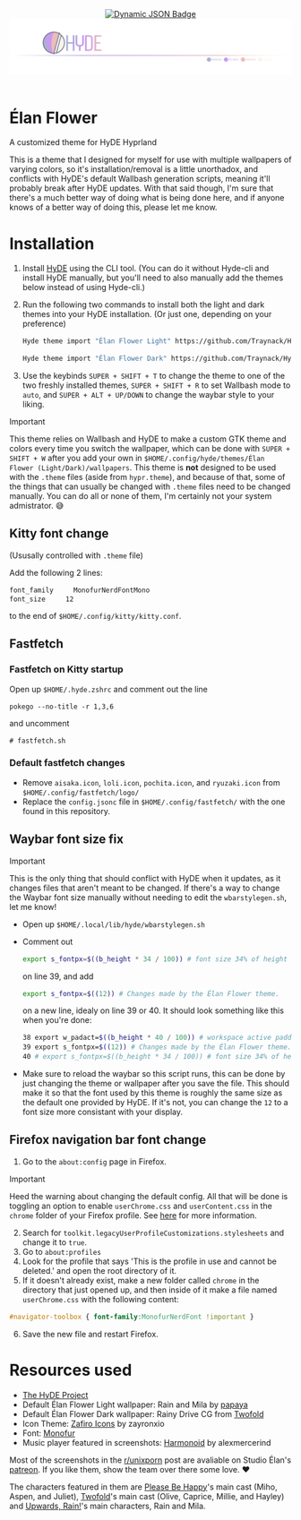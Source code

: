 <div align = center>
    <a href="https://discord.gg/AYbJ9MJez7">
        <img alt="Dynamic JSON Badge" src="https://img.shields.io/badge/dynamic/json?url=https%3A%2F%2Fdiscordapp.com%2Fapi%2Finvites%2FmT5YqjaJFh%3Fwith_counts%3Dtrue&query=%24.approximate_member_count&suffix=%20members&style=for-the-badge&logo=discord&logoSize=auto&label=The%20HyDe%20Project&labelColor=ebbcba&color=c79bf0">  
    </a>
</div>
<div align = center><img src="https://raw.githubusercontent.com/prasanthrangan/hyprdots/main/Source/assets/hyde_banner.png"><br><br></div>

# Élan Flower
A customized theme for HyDE Hyprland

This is a theme that I designed for myself for use with multiple wallpapers of varying colors, so it's installation/removal is a little unorthadox, and conflicts with HyDE's default Wallbash generation scripts, meaning it'll probably break after HyDE updates. With that said though, I'm sure that there's a much better way of doing what is being done here, and if anyone knows of a better way of doing this, please let me know.

# Installation
1. Install [HyDE](https://hydeproject.pages.dev/guides/cli/#installation) using the CLI tool. (You can do it without Hyde-cli and install HyDE manually, but you'll need to also manually add the themes below instead of using Hyde-cli.)
2. Run the following two commands to install both the light and dark themes into your HyDE installation. (Or just one, depending on your preference)

   ```sh
   Hyde theme import "Élan Flower Light" https://github.com/Traynack/HyDE-Elan-Light
   ```
   
   ```sh
   Hyde theme import "Élan Flower Dark" https://github.com/Traynack/HyDE-Elan-Dark
   ```
3. Use the keybinds `SUPER + SHIFT + T` to change the theme to one of the two freshly installed themes, `SUPER + SHIFT + R` to set Wallbash mode to `auto`, and `SUPER + ALT + UP/DOWN` to change the waybar style to your liking.

> [!IMPORTANT]
> This theme relies on Wallbash and HyDE to make a custom GTK theme and colors every time you switch the wallpaper, which can be done with `SUPER + SHIFT + W` after you add your own in `$HOME/.config/hyde/themes/Élan Flower (Light/Dark)/wallpapers`. This theme is **not** designed to be used with the `.theme` files (aside from `hypr.theme`), and because of that, some of the things that can usually be changed with `.theme` files need to be changed manually. You can do all or none of them, I'm certainly not your system admistrator. 😅

## Kitty font change
(Ususally controlled with `.theme` file) 

Add the following 2 lines:
```
font_family     MonofurNerdFontMono
font_size     12
```
to the end of `$HOME/.config/kitty/kitty.conf`.

## Fastfetch
### Fastfetch on Kitty startup
Open up `$HOME/.hyde.zshrc` and comment out the line 
```
pokego --no-title -r 1,3,6
```
and uncomment
```
# fastfetch.sh
```
### Default fastfetch changes
* Remove `aisaka.icon`, `loli.icon`, `pochita.icon`, and `ryuzaki.icon` from `$HOME/.config/fastfetch/logo/`
* Replace the `config.jsonc` file in `$HOME/.config/fastfetch/` with the one found in this repository.

## Waybar font size fix
> [!IMPORTANT]
> This is the only thing that should conflict with HyDE when it updates, as it changes files that aren't meant to be changed. If there's a way to change the Waybar font size manually without needing to edit the `wbarstylegen.sh`, let me know!

* Open up `$HOME/.local/lib/hyde/wbarstylegen.sh`
* Comment out
  
  ```sh
  export s_fontpx=$((b_height * 34 / 100)) # font size 34% of height
  ```
  
  on line 39, and add
  
  ```sh
  export s_fontpx=$((12)) # Changes made by the Élan Flower theme.
  ```
  
  on a new line, idealy on line 39 or 40. It should look something like this when you're done:
  
  ```sh
  38 export w_padact=$((b_height * 40 / 100)) # workspace active padding 40% of height
  39 export s_fontpx=$((12)) # Changes made by the Élan Flower theme.
  40 # export s_fontpx=$((b_height * 34 / 100)) # font size 34% of height
  ```
* Make sure to reload the waybar so this script runs, this can be done by just changing the theme or wallpaper after you save the file. This should make it so that the font used by this theme is roughly the same size as the default one provided by HyDE. If it's not, you can change the ``12`` to a font size more consistant with your display.

## Firefox navigation bar font change
1. Go to the `about:config` page in Firefox.

> [!IMPORTANT]
> Heed the warning about changing the default config. All that will be done is toggling an option to enable `userChrome.css` and `userContent.css` in the `chrome` folder of your Firefox profile. See [here](https://support.mozilla.org/si/questions/1335097) for more information.

2. Search for `toolkit.legacyUserProfileCustomizations.stylesheets` and change it to `true`.
3. Go to `about:profiles`
4. Look for the profile that says 'This is the profile in use and cannot be deleted.' and open the root directory of it.
5. If it doesn't already exist, make a new folder called `chrome` in the directory that just opened up, and then inside of it make a file named `userChrome.css` with the following content:
```css
#navigator-toolbox { font-family:MonofurNerdFont !important }
```
6. Save the new file and restart Firefox.

# Resources used
* [The HyDE Project](https://github.com/HyDE-Project)
* Default Élan Flower Light wallpaper: Rain and Mila by [papaya](https://bsky.app/profile/papaira.bsky.social/post/3lirhjvisu22u)
* Default Élan Flower Dark wallpaper: Rainy Drive CG from [Twofold](https://store.steampowered.com/app/1749770/Twofold/)
* Icon Theme: [Zafiro Icons](https://www.gnome-look.org/p/1209330) by zayronxio
* Font: [Monofur](https://www.nerdfonts.com/font-downloads)
* Music player featured in screenshots: [Harmonoid](https://github.com/harmonoid/harmonoid) by alexmercerind
  
Most of the screenshots in the [r/unixporn](https://www.reddit.com/r/unixporn/comments/1iw3wiq/hyprland_customized_hyde_i_cant_choose_just_one/) post are avaliable on Studio Élan's [patreon](https://www.patreon.com/vnstudioelan). If you like them, show the team over there some love. ❤

The characters featured in them are [Please Be Happy](https://store.steampowered.com/app/844670/Please_Be_Happy/)'s main cast (Miho, Aspen, and Juliet), [Twofold](https://store.steampowered.com/app/1749770/Twofold/)'s main cast (Olive, Caprice, Millie, and Hayley) and [Upwards, Rain!](https://vnstudioelan.itch.io/upwards-rain)'s main characters, Rain and Mila.
